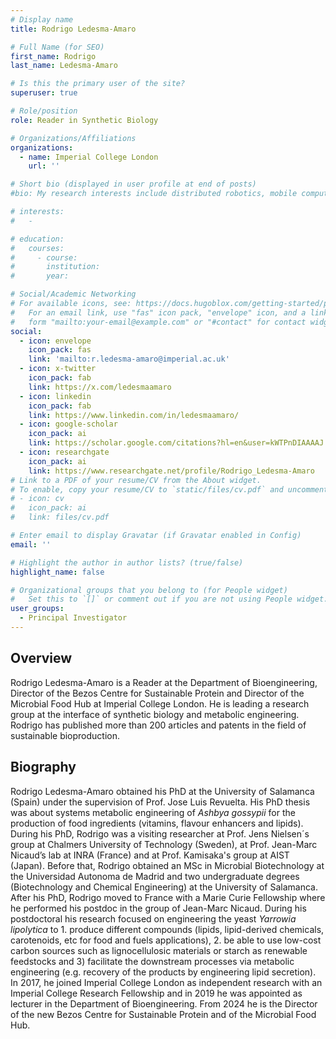 ```yaml
---
# Display name
title: Rodrigo Ledesma-Amaro

# Full Name (for SEO)
first_name: Rodrigo
last_name: Ledesma-Amaro

# Is this the primary user of the site?
superuser: true

# Role/position
role: Reader in Synthetic Biology

# Organizations/Affiliations
organizations:
  - name: Imperial College London
    url: ''

# Short bio (displayed in user profile at end of posts)
#bio: My research interests include distributed robotics, mobile computing and programmable matter.

# interests:
#   - 

# education:
#   courses:
#     - course: 
#       institution: 
#       year: 

# Social/Academic Networking
# For available icons, see: https://docs.hugoblox.com/getting-started/page-builder/#icons
#   For an email link, use "fas" icon pack, "envelope" icon, and a link in the
#   form "mailto:your-email@example.com" or "#contact" for contact widget.
social:
  - icon: envelope
    icon_pack: fas
    link: 'mailto:r.ledesma-amaro@imperial.ac.uk'
  - icon: x-twitter
    icon_pack: fab
    link: https://x.com/ledesmaamaro
  - icon: linkedin
    icon_pack: fab
    link: https://www.linkedin.com/in/ledesmaamaro/
  - icon: google-scholar
    icon_pack: ai
    link: https://scholar.google.com/citations?hl=en&user=kWTPnDIAAAAJ
  - icon: researchgate
    icon_pack: ai
    link: https://www.researchgate.net/profile/Rodrigo_Ledesma-Amaro
# Link to a PDF of your resume/CV from the About widget.
# To enable, copy your resume/CV to `static/files/cv.pdf` and uncomment the lines below.
# - icon: cv
#   icon_pack: ai
#   link: files/cv.pdf

# Enter email to display Gravatar (if Gravatar enabled in Config)
email: ''

# Highlight the author in author lists? (true/false)
highlight_name: false

# Organizational groups that you belong to (for People widget)
#   Set this to `[]` or comment out if you are not using People widget.
user_groups:
  - Principal Investigator
---
```


## Overview
Rodrigo Ledesma-Amaro is a Reader at the Department of Bioengineering, Director of the Bezos Centre for Sustainable Protein and Director of the Microbial Food Hub at Imperial College London. He is leading a research group at the interface of synthetic biology and metabolic engineering.  
Rodrigo has published more than 200 articles and patents in the field of sustainable bioproduction.  

## Biography
Rodrigo Ledesma-Amaro obtained his PhD at the University of Salamanca (Spain) under the supervision of Prof. Jose Luis Revuelta. His PhD thesis was about systems metabolic engineering of _Ashbya gossypii_ for the production of food ingredients (vitamins, flavour enhancers and lipids). During his PhD, Rodrigo was a visiting researcher at Prof. Jens Nielsen´s group at Chalmers University of Technology (Sweden), at Prof. Jean-Marc Nicaud’s lab at INRA (France) and at Prof. Kamisaka's group at AIST (Japan). Before that, Rodrigo obtained an MSc in Microbial Biotechnology at the Universidad Autonoma de Madrid and two undergraduate degrees (Biotechnology and Chemical Engineering) at the University of Salamanca.  
After his PhD, Rodrigo moved to France with a Marie Curie Fellowship where he performed his postdoc in the group of Jean-Marc Nicaud. During his postdoctoral his research focused on engineering the yeast _Yarrowia lipolytica_ to 1. produce different compounds (lipids, lipid-derived chemicals, carotenoids, etc for food and fuels applications), 2. be able to use low-cost carbon sources such as lignocellulosic materials or starch as renewable feedstocks and 3) facilitate the downstream processes via metabolic engineering (e.g. recovery of the products by engineering lipid secretion).  
In 2017, he joined Imperial College London as independent research with an Imperial College Research Fellowship and in 2019 he was appointed as lecturer in the Department of Bioengineering. From 2024 he is the Director of the new Bezos Centre for Sustainable Protein and of the Microbial Food Hub.
